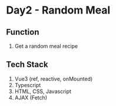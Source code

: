 # Day2 - Random Meal

## Function
1. Get a random meal recipe

## Tech Stack
1. Vue3 (ref, reactive, onMounted)
2. Typescript
3. HTML, CSS, Javascript
4. AJAX (Fetch)


